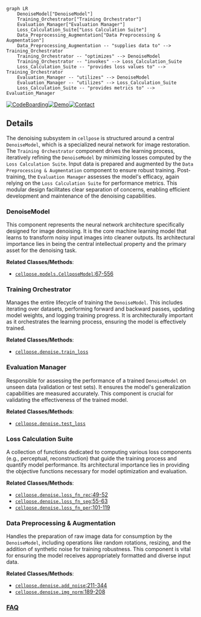 ```mermaid
graph LR
    DenoiseModel["DenoiseModel"]
    Training_Orchestrator["Training Orchestrator"]
    Evaluation_Manager["Evaluation Manager"]
    Loss_Calculation_Suite["Loss Calculation Suite"]
    Data_Preprocessing_Augmentation["Data Preprocessing & Augmentation"]
    Data_Preprocessing_Augmentation -- "supplies data to" --> Training_Orchestrator
    Training_Orchestrator -- "optimizes" --> DenoiseModel
    Training_Orchestrator -- "invokes" --> Loss_Calculation_Suite
    Loss_Calculation_Suite -- "provides loss values to" --> Training_Orchestrator
    Evaluation_Manager -- "utilizes" --> DenoiseModel
    Evaluation_Manager -- "utilizes" --> Loss_Calculation_Suite
    Loss_Calculation_Suite -- "provides metrics to" --> Evaluation_Manager
```

[![CodeBoarding](https://img.shields.io/badge/Generated%20by-CodeBoarding-9cf?style=flat-square)](https://github.com/CodeBoarding/GeneratedOnBoardings)[![Demo](https://img.shields.io/badge/Try%20our-Demo-blue?style=flat-square)](https://www.codeboarding.org/demo)[![Contact](https://img.shields.io/badge/Contact%20us%20-%20contact@codeboarding.org-lightgrey?style=flat-square)](mailto:contact@codeboarding.org)

## Details

The denoising subsystem in `cellpose` is structured around a central `DenoiseModel`, which is a specialized neural network for image restoration. The `Training Orchestrator` component drives the learning process, iteratively refining the `DenoiseModel` by minimizing losses computed by the `Loss Calculation Suite`. Input data is prepared and augmented by the `Data Preprocessing & Augmentation` component to ensure robust training. Post-training, the `Evaluation Manager` assesses the model's efficacy, again relying on the `Loss Calculation Suite` for performance metrics. This modular design facilitates clear separation of concerns, enabling efficient development and maintenance of the denoising capabilities.

### DenoiseModel
This component represents the neural network architecture specifically designed for image denoising. It is the core machine learning model that learns to transform noisy input images into cleaner outputs. Its architectural importance lies in being the central intellectual property and the primary asset for the denoising task.


**Related Classes/Methods**:

- <a href="https://github.com/MouseLand/cellpose/blob/main/cellpose/models.py#L67-L556" target="_blank" rel="noopener noreferrer">`cellpose.models.CellposeModel`:67-556</a>


### Training Orchestrator
Manages the entire lifecycle of training the `DenoiseModel`. This includes iterating over datasets, performing forward and backward passes, updating model weights, and logging training progress. It is architecturally important as it orchestrates the learning process, ensuring the model is effectively trained.


**Related Classes/Methods**:

- <a href="https://github.com/MouseLand/cellpose/blob/main/cellpose/denoise.py" target="_blank" rel="noopener noreferrer">`cellpose.denoise.train_loss`</a>


### Evaluation Manager
Responsible for assessing the performance of a trained `DenoiseModel` on unseen data (validation or test sets). It ensures the model's generalization capabilities are measured accurately. This component is crucial for validating the effectiveness of the trained model.


**Related Classes/Methods**:

- <a href="https://github.com/MouseLand/cellpose/blob/main/cellpose/denoise.py" target="_blank" rel="noopener noreferrer">`cellpose.denoise.test_loss`</a>


### Loss Calculation Suite
A collection of functions dedicated to computing various loss components (e.g., perceptual, reconstruction) that guide the training process and quantify model performance. Its architectural importance lies in providing the objective functions necessary for model optimization and evaluation.


**Related Classes/Methods**:

- <a href="https://github.com/MouseLand/cellpose/blob/main/cellpose/denoise.py#L49-L52" target="_blank" rel="noopener noreferrer">`cellpose.denoise.loss_fn_rec`:49-52</a>
- <a href="https://github.com/MouseLand/cellpose/blob/main/cellpose/denoise.py#L55-L63" target="_blank" rel="noopener noreferrer">`cellpose.denoise.loss_fn_seg`:55-63</a>
- <a href="https://github.com/MouseLand/cellpose/blob/main/cellpose/denoise.py#L101-L119" target="_blank" rel="noopener noreferrer">`cellpose.denoise.loss_fn_per`:101-119</a>


### Data Preprocessing & Augmentation
Handles the preparation of raw image data for consumption by the `DenoiseModel`, including operations like random rotations, resizing, and the addition of synthetic noise for training robustness. This component is vital for ensuring the model receives appropriately formatted and diverse input data.


**Related Classes/Methods**:

- <a href="https://github.com/MouseLand/cellpose/blob/main/cellpose/denoise.py#L211-L344" target="_blank" rel="noopener noreferrer">`cellpose.denoise.add_noise`:211-344</a>
- <a href="https://github.com/MouseLand/cellpose/blob/main/cellpose/denoise.py#L189-L208" target="_blank" rel="noopener noreferrer">`cellpose.denoise.img_norm`:189-208</a>




### [FAQ](https://github.com/CodeBoarding/GeneratedOnBoardings/tree/main?tab=readme-ov-file#faq)